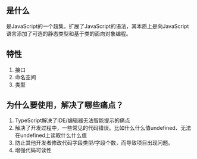 ## 是什么
是JavaScript的一个超集，扩展了JavaScript的语法，其本质上是向JavaScript语言添加了可选的静态类型和基于类的面向对象编程。

## 特性
1. 接口
2. 命名空间
3. 类型

## 为什么要使用，解决了哪些痛点？
1. TypeScript解决了IDE/编辑器无法智能提示的痛点
2. 解决了开发过程中，一些常见的代码错误。比如什么什么值undefined、无法在undefined上读取什么什么值
3. 防止其他开发者修改代码字段类型/字段个数，而导致项目出现问题。
4. 增强代码可读性

